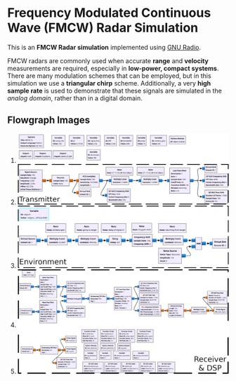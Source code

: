 # Frequency Modulated Continuous Wave (FMCW) Radar Simulation

This is an **FMCW Radar simulation** implemented using [GNU Radio](https://www.gnuradio.org/).

FMCW radars are commonly used when accurate **range** and **velocity** measurements are required, especially in **low-power, compact systems**. There are many modulation schemes that can be employed, but in this simulation we use a **triangular chirp** scheme. Additionally, a very **high sample rate** is used to demonstrate that these signals are simulated in the *analog domain*, rather than in a digital domain.

## Flowgraph Images

1. ![Stage 0 - Variables](Images/Stage0-Variables.png)  
2. ![Stage 1 - Transmission](Images/Stage1-Transmission.png)  
3. ![Stage 2 - Environment](Images/Stage2-Environment.png)  
4. ![Stage 3 - DSP Part 1](Images/Stage3-DSP1.png)  
5. ![Stage 3 - DSP Part 2](Images/Stage3-DSP2.png)
